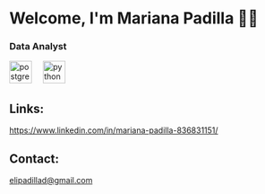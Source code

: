 # Welcome, I'm Mariana Padilla 👩‍💻

### Data Analyst

<div align="left">
  <img src="https://skillicons.dev/icons?i=postgres" height="40" alt="postgresql logo"  />
  <img width="12" />
  <img src="https://skillicons.dev/icons?i=python" height="40" alt="python logo"  />
  <img width="12" />

## Links:
https://www.linkedin.com/in/mariana-padilla-836831151/

## Contact:
elipadillad@gmail.com

<!---
elipadillad/elipadillad is a ✨ special ✨ repository because its `README.md` (this file) appears on your GitHub profile.
You can click the Preview link to take a look at your changes.
--->
